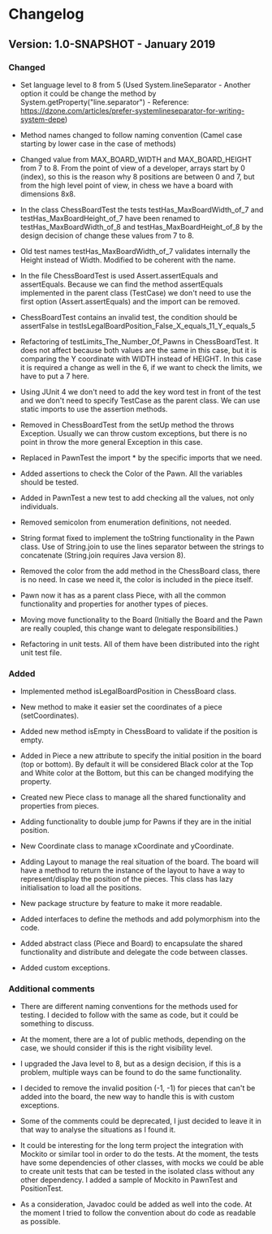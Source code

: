 # Changelog

## Version: 1.0-SNAPSHOT - January 2019

### Changed

- Set language level to 8 from 5 (Used System.lineSeparator - Another option it could be change the method by 
System.getProperty("line.separator") - Reference: 
https://dzone.com/articles/prefer-systemlineseparator-for-writing-system-depe)

- Method names changed to follow naming convention (Camel case starting by lower case in the case of methods)

- Changed value from MAX_BOARD_WIDTH and MAX_BOARD_HEIGHT from 7 to 8. From the point of view of a developer, arrays 
start by 0 (index), so this is the reason why 8 positions are between 0 and 7, but from the high level point of view, in
chess we have a board with dimensions 8x8.

- In the class ChessBoardTest the tests testHas_MaxBoardWidth_of_7 and testHas_MaxBoardHeight_of_7 have been renamed to 
testHas_MaxBoardWidth_of_8 and testHas_MaxBoardHeight_of_8 by the design decision of change these values from 7 to 8. 

- Old test names testHas_MaxBoardWidth_of_7 validates internally the Height instead of Width. Modified to be coherent 
with the name.

- In the file ChessBoardTest is used Assert.assertEquals and assertEquals. Because we can find the method assertEquals 
implemented in the parent class (TestCase) we don't need to use the first option (Assert.assertEquals) and the import
can be removed.

- ChessBoardTest contains an invalid test, the condition should be assertFalse in 
testIsLegalBoardPosition_False_X_equals_11_Y_equals_5 

- Refactoring of testLimits_The_Number_Of_Pawns in ChessBoardTest. It does not affect because both values are the same 
in this case, but it is comparing the Y coordinate with WIDTH instead of HEIGHT. In this case it is required a change as 
well in the 6, if we want to check the limits, we have to put a 7 here.
 
- Using JUnit 4 we don't need to add the key word test in front of the test and we don't need to specify TestCase as the 
parent class. We can use static imports to use the assertion methods.

- Removed in ChessBoardTest from the setUp method the throws Exception. Usually we can throw custom exceptions, but 
there is no point in throw the more general Exception in this case. 

- Replaced in PawnTest the import * by the specific imports that we need.

- Added assertions to check the Color of the Pawn. All the variables should be tested.

- Added in PawnTest a new test to add checking all the values, not only individuals.

- Removed semicolon from enumeration definitions, not needed.

- String format fixed to implement the toString functionality in the Pawn class. Use of String.join to use the lines
separator between the strings to concatenate (String.join requires Java version 8).

- Removed the color from the add method in the ChessBoard class, there is no need. In case we need it, the color is 
included in the piece itself.

- Pawn now it has as a parent class Piece, with all the common functionality and properties for another types of pieces.

- Moving move functionality to the Board (Initially the Board and the Pawn are really coupled, this change want to 
delegate responsibilities.)

- Refactoring in unit tests. All of them have been distributed into the right unit test file.

### Added

- Implemented method isLegalBoardPosition in ChessBoard class.

- New method to make it easier set the coordinates of a piece (setCoordinates).

- Added new method isEmpty in ChessBoard to validate if the position is empty.

- Added in Piece a new attribute to specify the initial position in the board (top or bottom). By default it will be 
considered Black color at the Top and White color at the Bottom, but this can be changed modifying the property.

- Created new Piece class to manage all the shared functionality and properties from pieces.

- Adding functionality to double jump for Pawns if they are in the initial position.

- New Coordinate class to manage xCoordinate and yCoordinate.

- Adding Layout to manage the real situation of the board. The board will have a method to return the instance of the 
layout to have a way to represent/display the position of the pieces. This class has lazy initialisation to load all the
positions.

- New package structure by feature to make it more readable.

- Added interfaces to define the methods and add polymorphism into the code.

- Added abstract class (Piece and Board) to encapsulate the shared functionality and distribute and delegate the code 
between classes.

- Added custom exceptions. 

### Additional comments

- There are different naming conventions for the methods used for testing. I decided to follow with the same as code, 
but it could be something to discuss.

- At the moment, there are a lot of public methods, depending on the case, we should consider if this is the right 
visibility level.

- I upgraded the Java level to 8, but as a design decision, if this is a problem, multiple ways can be found to do the
same functionality.

- I decided to remove the invalid position (-1, -1) for pieces that can't be added into the board, the new way to handle
this is with custom exceptions. 

- Some of the comments could be deprecated, I just decided to leave it in that way to analyse the situations as I found
it.

- It could be interesting for the long term project the integration with Mockito or similar tool in order to do the 
tests. At the moment, the tests have some dependencies of other classes, with mocks we could be able to create unit 
tests that can be tested in the isolated class without any other dependency. I added a sample of Mockito in PawnTest and
PositionTest.

- As a consideration, Javadoc could be added as well into the code. At the moment I tried to follow the convention about
do code as readable as possible. 


